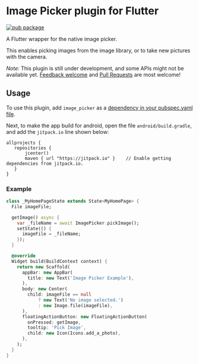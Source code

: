 # Image Picker plugin for Flutter

[![pub package](https://img.shields.io/pub/v/image_picker.svg)](https://pub.dartlang.org/packages/image_picker)

A Flutter wrapper for the native image picker.

This enables picking images from the image library, or to take new pictures with the camera.

*Note*: This plugin is still under development, and some APIs might not be available yet. [Feedback welcome](https://github.com/flutter/flutter/issues) and [Pull Requests](https://github.com/flutter/plugins/pulls) are most welcome!

## Usage
To use this plugin, add `image_picker` as a [dependency in your pubspec.yaml file](https://flutter.io/platform-plugins/).

Next, to make the app build for android, open the file `android/build.gradle`, and add the `jitpack.io` line shown below:

```
allprojects {
   repositories {
       jcenter()
       maven { url "https://jitpack.io" }    // Enable getting dependencies from jitpack.io.
   }
}
```

### Example

``` dart
class _MyHomePageState extends State<MyHomePage> {
  File imageFile;

  getImage() async {
    var _fileName = await ImagePicker.pickImage();
    setState(() {
      imageFile = _fileName;
    });
  }

  @override
  Widget build(BuildContext context) {
    return new Scaffold(
      appBar: new AppBar(
        title: new Text('Image Picker Example'),
      ),
      body: new Center(
        child: imageFile == null
            ? new Text('No image selected.')
            : new Image.file(imageFile),
      ),
      floatingActionButton: new FloatingActionButton(
        onPressed: getImage,
        tooltip: 'Pick Image',
        child: new Icon(Icons.add_a_photo),
      ),
    );
  }
}
```
